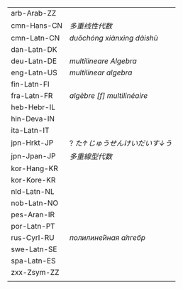 | | |
|-|-|
| arb-Arab-ZZ |  |
| cmn-Hans-CN | _多重线性代数_ |
| cmn-Latn-CN | _duōchóng xiànxìng dàishù_ |
| dan-Latn-DK |  |
| deu-Latn-DE | _multilineare Algebra_ |
| eng-Latn-US | _multilinear algebra_ |
| fin-Latn-FI |  |
| fra-Latn-FR | _algèbre [f] multilinéaire_ |
| heb-Hebr-IL |  |
| hin-Deva-IN |  |
| ita-Latn-IT |  |
| jpn-Hrkt-JP | ? _た↑じゅうせんけいだいす↓う_ |
| jpn-Jpan-JP | _多重線型代数_ |
| kor-Hang-KR |  |
| kor-Kore-KR |  |
| nld-Latn-NL |  |
| nob-Latn-NO |  |
| pes-Aran-IR |  |
| por-Latn-PT |  |
| rus-Cyrl-RU | _полилине́йная а́лгебр_ |
| swe-Latn-SE |  |
| spa-Latn-ES |  |
| zxx-Zsym-ZZ |  |
|  |  |
